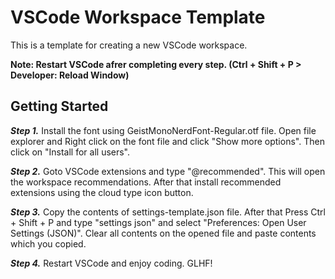 # VSCode Workspace Template

This is a template for creating a new VSCode workspace.

**Note: Restart VSCode afrer completing every step. (Ctrl + Shift + P > Developer: Reload Window)**

## Getting Started

**_Step 1._** Install the font using GeistMonoNerdFont-Regular.otf file. Open file explorer and Right click on the font file and click "Show more options". Then click on "Install for all users".

**_Step 2._** Goto VSCode extensions and type "@recommended". This will open the workspace recommendations. After that install recommended extensions using the cloud type icon button.

**_Step 3._** Copy the contents of settings-template.json file. After that Press Ctrl + Shift + P and type "settings json" and select "Preferences: Open User Settings (JSON)". Clear all contents on the opened file and paste contents which you copied.

**_Step 4._** Restart VSCode and enjoy coding. GLHF!
